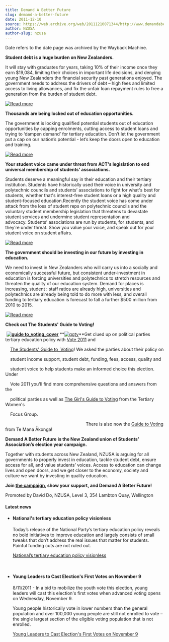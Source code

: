 ```yaml
---
title: Demand A Better Future
slug: demand-a-better-future
date: 2011-12-10
source: https://web.archive.org/web/20111210071344/http://www.demandabetterfuture.org.nz/
author: NZUSA
author-slug: nzusa
---
```

Date refers to the date page was archived by the Wayback Machine.

**Student debt is a huge burden on New Zealanders.**

It will stay with graduates for years, taking 10% of their income once they earn $19,084, limiting their choices in important life decisions, and denying young New Zealanders the financial security past generations enjoyed. The government needs to address the drivers of debt – high fees and limited access to living allowances, and fix the unfair loan repayment rules to free a generation from the burden of student debt.

[![Read more](/web/20111210071344im_/http://www.demandabetterfuture.org.nz/images/morebtn.png)](https://web.archive.org/web/20111210071344/http://www.demandabetterfuture.org.nz/index.php/tackle-student-debt)

**Thousands are being locked out of education opportunities.**

The government is locking qualified potential students out of education opportunities by capping enrolments, cutting access to student loans and trying to ‘dampen demand’ for tertiary education. Don’t let the government put a cap on our nation’s potential - let’s keep the doors open to education and training.

[![Read more](/web/20111210071344im_/http://www.demandabetterfuture.org.nz/images/morebtn.png)](https://web.archive.org/web/20111210071344/http://www.demandabetterfuture.org.nz/index.php/a-fair-go-for-all)

**Your student voice came under threat from ACT's legislation to end universal membership of students' associations.**

Students deserve a meaningful say in their education and their tertiary institution. Students have historically used their voice in university and polytechnic councils and students’ associations to fight for what's best for students, whether that's interest-free student loans or a high quality and student-focused education.Recently the student voice has come under attack from the loss of student reps on polytechnic councils and the voluntary student membership legislation that threatens to devastate student services and undermine student representation and advocacy. Students’ associations are run by students, for students, and they’re under threat. Show you value your voice, and speak out for your student voice on student affairs.

[![Read more](/web/20111210071344im_/http://www.demandabetterfuture.org.nz/images/morebtn.png)](https://web.archive.org/web/20111210071344/http://www.demandabetterfuture.org.nz/index.php/value-our-voice)

**The government should be investing in our future by investing in education.**

We need to invest in New Zealanders who will carry us into a socially and economically successful future, but consistent under-investment in education is forcing universities and polytechnics to stretch resources and threaten the quality of our education system. Demand for places is increasing, student : staff ratios are already high, universities and polytechnics are already being told to do more with less, and overall funding to tertiary education is forecast to fall a further $500 million from 2010 to 2015. 

[![Read more](/web/20111210071344im_/http://www.demandabetterfuture.org.nz/images/morebtn.png)](https://web.archive.org/web/20111210071344/http://www.demandabetterfuture.org.nz/index.php/invest-in-education)

**Check out The** **Students' Guide to Voting!**

 **[![guide to_voting_cover](/web/20111210071344im_/http://www.demandabetterfuture.org.nz/images/guide_to_voting_cover.jpg)](https://web.archive.org/web/20111210071344/http://www.demandabetterfuture.org.nz/students-guide-to-voting)** **[![ggtv](/web/20111210071344im_/http://www.demandabetterfuture.org.nz/images/ggtv.jpg)](https://web.archive.org/web/20111210071344/http://www.demandabetterfuture.org.nz/girls-guide-to-voting)**Get clued up on political parties tertiary education policy with [Vote 2011](https://web.archive.org/web/20111210071344/http://www.demandabetterfuture.org.nz/index.php/vote-2011) and

    [The Students' Guide to  Voting](https://web.archive.org/web/20111210071344/http://www.demandabetterfuture.org.nz/students-guide-to-voting)! We asked the parties about their policy on

    student income support, student debt, funding, fees, access, quality and

    student voice to help students make an informed choice this election. Under

    Vote 2011 you'll find more comprehensive questions and answers from the

    political parties as well as [The Girl's Guide to Voting](https://web.archive.org/web/20111210071344/http://www.demandabetterfuture.org.nz/girls-guide-to-voting) from the Tertiary Women's

    Focus Group. 

                                                                 There is also now the [Guide to Voting](https://web.archive.org/web/20111210071344/http://demandabetterfuture.org.nz/tma-guide-to-voting) from Te Mana Ākonga!

**Demand A Better Future** **is the New Zealand union of Students’ Association’s election year campaign.**

Together with students across New Zealand, NZUSA is arguing for all governments to properly invest in education, tackle student debt, ensure access for all, and value students’ voices. Access to education can change lives and open doors, and we get closer to the economy, society and culture we want by investing in quality education.  

**Join [the campaign](https://web.archive.org/web/20111210071344/http://students.us2.list-manage1.com/subscribe?u=7a732c57729a1735ae0f06b7b&id=fd3f5b94e8), show your support, and Demand A Better Future!**

Promoted by David Do, NZUSA, Level 3, 354 Lambton Quay, Wellington

#### Latest news

- #### National's tertiary education policy visionless
    
    Today’s release of the National Party’s tertiary education policy reveals no bold initiatives to improve education and largely consists of small tweaks that don’t address the real issues that matter for students. Painful funding cuts are not ruled out.
    
    [National’s tertiary education policy visionless](https://web.archive.org/web/20111210071344/http://www.scoop.co.nz/stories/ED1111/S00134/nationals-tertiary-education-policy-visionless.htm)
    
     
- #### Young Leaders to Cast Election's First Votes on November 9
    
    8/11/2011 - In a bid to mobilize the youth vote this election, young leaders will cast this election's first votes when advanced voting opens on Wednesday, November 9.
    
    Young people historically vote in lower numbers than the general population and over 100,000 young people are still not enrolled to vote – the single largest section of the eligible voting population that is not enrolled.
    
    [Young Leaders to Cast Election's First Votes on November 9](https://web.archive.org/web/20111210071344/http://www.scoop.co.nz/stories/PO1111/S00194/young-leaders-to-cast-elections-first-votes-on-november-9.htm)